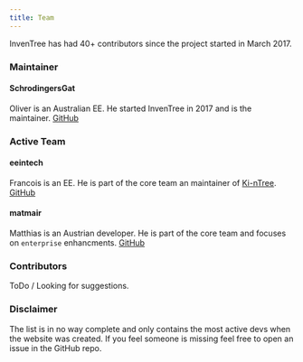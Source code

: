```yaml
---
title: Team
---
```


InvenTree has had 40+ contributors since the project started in March 2017.

### Maintainer

#### SchrodingersGat
Oliver is an Australian EE. He started InvenTree in 2017 and is the maintainer.
[GitHub](https://github.com/SchrodingersGat)

### Active Team

#### eeintech
Francois is an EE. He is part of the core team an maintainer of [Ki-nTree](https://github.com/sparkmicro/Ki-nTree).
[GitHub](https://github.com/eeintech)

#### matmair
Matthias is an Austrian developer. He is part of the core team and focuses on `enterprise` enhancments.
[GitHub](https://github.com/matmair)

### Contributors
ToDo / Looking for suggestions.


### Disclaimer
The list is in no way complete and only contains the most active devs when the website was created. If you feel someone is missing feel free to open an issue in the GitHub repo.

